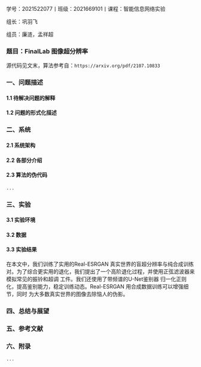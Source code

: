 学号：2021522077丨班级：2021669101丨课程：智能信息网络实验

组长：巩羽飞

组员：廉涟，孟祥超

### 题目：FinalLab 图像超分辨率

源代码见文末，算法参考自：`https://arxiv.org/pdf/2107.10833`

### 一、问题描述

#### 1.1 待解决问题的解释



#### 1.2 问题的形式化描述



### 二、系统

#### 2.1 系统架构



#### 2.2 各部分介绍



#### 2.3 算法的伪代码

```Python
...
```

### 三、实验

#### 3.1 实验环境



#### 3.2 数据



#### 3.3 实验结果

在本文中，我们训练了实用的Real-ESRGAN
真实世界的盲超分辨率与纯合成训练对。为了综合更实用的退化，我们提出了一个高阶退化过程，并使用正弦滤波器来模拟常见的振铃和超调
工件。我们还使用了带频谱的U-Net鉴别器
归一化正则化，提高鉴别能力，稳定训练动态。Real-ESRGAN
用合成数据训练可以增强细节，同时
为大多数真实世界的图像去除恼人的伪影。

### 四、总结与展望



### 五、参考文献



### 六、附录

```Python
...
```

